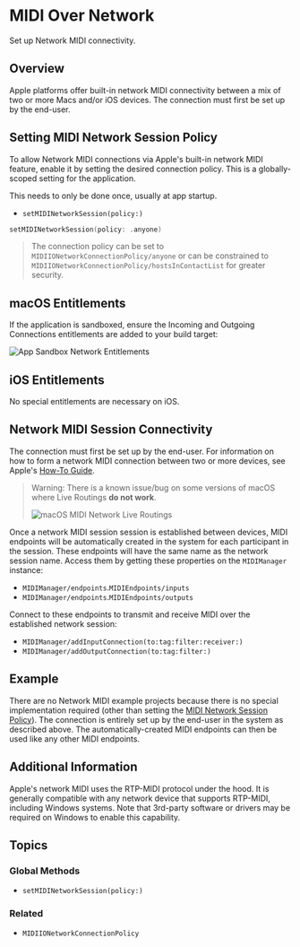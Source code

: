 # MIDI Over Network

Set up Network MIDI connectivity.

## Overview

Apple platforms offer built-in network MIDI connectivity between a mix of two or more Macs and/or iOS devices. The connection must first be set up by the end-user.

## Setting MIDI Network Session Policy

To allow Network MIDI connections via Apple's built-in network MIDI feature, enable it by setting the desired connection policy. This is a globally-scoped setting for the application.

This needs to only be done once, usually at app startup.

- ``setMIDINetworkSession(policy:)``

```swift
setMIDINetworkSession(policy: .anyone)
```

> The connection policy can be set to ``MIDIIONetworkConnectionPolicy/anyone`` or can be constrained to ``MIDIIONetworkConnectionPolicy/hostsInContactList`` for greater security.

## macOS Entitlements

If the application is sandboxed, ensure the Incoming and Outgoing Connections entitlements are added to your build target:

![App Sandbox Network Entitlements](sandbox-network.png)

## iOS Entitlements

No special entitlements are necessary on iOS.

## Network MIDI Session Connectivity

The connection must first be set up by the end-user. For information on how to form a network MIDI connection between two or more devices, see Apple's [How-To Guide](https://support.apple.com/en-ca/guide/audio-midi-setup/ams1012/mac).

> Warning:
> There is a known issue/bug on some versions of macOS where Live Routings **do not work**.
>
> ![macOS MIDI Network Live Routings](macos-midi-network-live-routings.png)

Once a network MIDI session session is established between devices, MIDI endpoints will be automatically created in the system for each participant in the session. These endpoints will have the same name as the network session name. Access them by getting these properties on the ``MIDIManager`` instance:

- ``MIDIManager/endpoints``.``MIDIEndpoints/inputs``
- ``MIDIManager/endpoints``.``MIDIEndpoints/outputs``

Connect to these endpoints to transmit and receive MIDI over the established network session:

- ``MIDIManager/addInputConnection(to:tag:filter:receiver:)``
- ``MIDIManager/addOutputConnection(to:tag:filter:)``

## Example

There are no Network MIDI example projects because there is no special implementation required (other than setting the [MIDI Network Session Policy](#Setting-MIDI-Network-Session-Policy)). The connection is entirely set up by the end-user in the system as described above. The automatically-created MIDI endpoints can then be used like any other MIDI endpoints.

## Additional Information

Apple's network MIDI uses the RTP-MIDI protocol under the hood. It is generally compatible with any network device that supports RTP-MIDI, including Windows systems. Note that 3rd-party software or drivers may be required on Windows to enable this capability.

## Topics

### Global Methods

- ``setMIDINetworkSession(policy:)``

### Related

- ``MIDIIONetworkConnectionPolicy``
